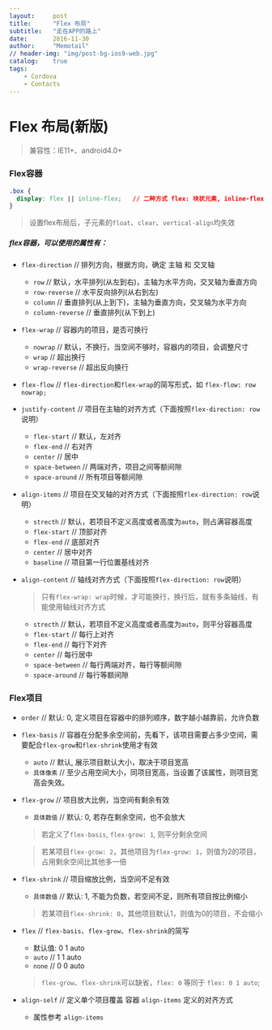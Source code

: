 ```yaml
---
layout:     post
title:      "Flex 布局"
subtitle:   "走在APP的路上"
date:       2016-11-30
author:     "Memotail"
// header-img: "img/post-bg-ios9-web.jpg"
catalog:    true
tags:
    - Cordova
    - Contacts
---
```


# Flex 布局(新版)
> 兼容性：IE11+、android4.0+

### Flex容器

```css
.box {
  display: flex || inline-flex;   // 二种方式 flex: 块状元素, inline-flex: 行内元素
}
```

> 设置flex布局后，子元素的`float`、`clear`、`vertical-align`均失效

##### flex容器，可以使用的属性有：

  - `flex-direction`   // 排列方向，根据方向，确定 主轴 和 交叉轴
    - `row`   // 默认，水平排列(从左到右)，主轴为水平方向，交叉轴为垂直方向
    - `row-reverse`   // 水平反向排列(从右到左)
    - `column`  // 垂直排列(从上到下)，主轴为垂直方向，交叉轴为水平方向
    - `column-reverse`  // 垂直排列(从下到上)

  - `flex-wrap`   // 容器内的项目，是否可换行
    - `nowrap`    // 默认，不换行，当空间不够时，容器内的项目，会调整尺寸
    - `wrap`      // 超出换行
    - `wrap-reverse`    // 超出反向换行

  - `flex-flow`     // `flex-direction`和`flex-wrap`的简写形式，如 `flex-flow: row nowrap;`

  - `justify-content`   // 项目在主轴的对齐方式（下面按照`flex-direction: row`说明）
    - `flex-start`      // 默认，左对齐
    - `flex-end`        // 右对齐
    - `center`          // 居中
    - `space-between`   // 两端对齐，项目之间等额间隙
    - `space-around`    // 所有项目等额间隙

  - `align-items`   // 项目在交叉轴的对齐方式（下面按照`flex-direction: row`说明）
    - `strecth`       // 默认，若项目不定义高度或者高度为`auto`，则占满容器高度
    - `flex-start`    // 顶部对齐
    - `flex-end`      // 底部对齐
    - `center`        // 居中对齐
    - `baseline`      // 项目第一行位置基线对齐

  - `align-content`   // 轴线对齐方式（下面按照`flex-direction: row`说明）

    > 只有`flex-wrap: wrap`时候，才可能换行，换行后，就有多条轴线，有能使用轴线对齐方式

    - `strecth`         // 默认，若项目不定义高度或者高度为`auto`，则平分容器高度
    - `flex-start`      // 每行上对齐
    - `flex-end`        // 每行下对齐
    - `center`          // 每行居中
    - `space-between`   // 每行两端对齐，每行等额间隙
    - `space-around`    // 每行等额间隙 



### Flex项目
  
  - `order`         // 默认: 0, 定义项目在容器中的排列顺序，数字越小越靠前，允许负数
  
  - `flex-basis`    // 容器在分配多余空间前，先看下，该项目需要占多少空间，需要配合`flex-grow`和`flex-shrink`使用才有效
    - `auto`          // 默认, 展示项目默认大小，取决于项目宽高
    - `具体像素`       // 至少占用空间大小，同项目宽高，当设置了该属性，则项目宽高会失效。

  - `flex-grow`     // 项目放大比例，当空间有剩余有效
    - `具体数值`        // 默认: 0, 若存在剩余空间，也不会放大

    > 若定义了`flex-basis`,  `flex-grow: 1`, 则平分剩余空间

    > 若某项目`flex-grow: 2`，其他项目为`flex-grow: 1`，则值为2的项目，占用剩余空间比其他多一倍

  - `flex-shrink`     // 项目缩放比例，当空间不足有效
    - `具体数值`        // 默认: 1, 不能为负数，若空间不足，则所有项目按比例缩小

    > 若某项目`flex-shrink: 0`，其他项目默认1，则值为0的项目，不会缩小

  - `flex`        // `flex-basis`、`flex-grow`、`flex-shrink`的简写
    - 默认值: 0 1 auto 
    - `auto`        // 1 1 auto
    - `none`        // 0 0 auto
  
    > `flex-grow`、`flex-shrink`可以缺省，`flex: 0` 等同于 `flex: 0 1 auto`;

  - `align-self`    // 定义单个项目覆盖 容器 `align-items` 定义的对齐方式
    - 属性参考 `align-items`


